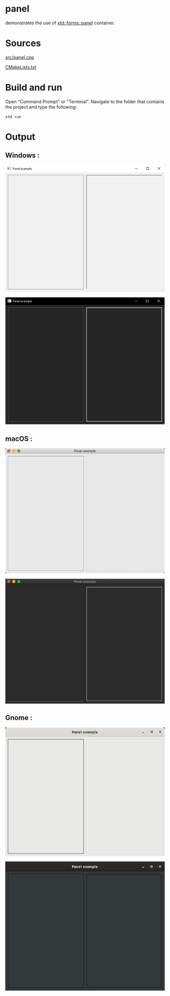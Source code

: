 # panel

demonstrates the use of [xtd::forms::panel](../../../src/xtd_forms/include/xtd/forms/panel.hpp) container.

# Sources

[src/panel.cpp](src/panel.cpp)

[CMakeLists.txt](CMakeLists.txt)

# Build and run

Open "Command Prompt" or "Terminal". Navigate to the folder that contains the project and type the following:

```shell
xtd run
```

# Output

## Windows :

![Screenshot](../../../docs/pictures/examples/panel_w.png)

![Screenshot](../../../docs/pictures/examples/panel_wd.png)

## macOS :

![Screenshot](../../../docs/pictures/examples/panel_m.png)

![Screenshot](../../../docs/pictures/examples/panel_md.png)

## Gnome :

![Screenshot](../../../docs/pictures/examples/panel_g.png)

![Screenshot](../../../docs/pictures/examples/panel_gd.png)

